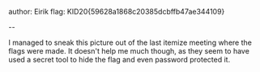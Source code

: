author: Eirik
flag: KID20{59628a1868c20385dcbffb47ae344109}

--

I managed to sneak this picture out of the last itemize meeting where the flags were made. It doesn't help me much though, as they seem to have used a secret tool to hide the flag and even password protected it.